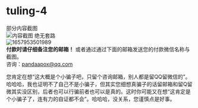 # tuling-4
部分内容截图  
![内容截图](https://user-images.githubusercontent.com/55968645/171297196-d6caf131-5dda-40d5-97a1-a505f5de8ddb.png)
绝无套路  
![1657953501989](https://user-images.githubusercontent.com/55968645/179343512-f38ef011-ef34-4637-9289-bc945092e519.png)  
**付款时请仔细备注您的邮箱！**
或者通过通过下面的邮箱发送您的付款微信名称与截图。      
咨询：pandaapox@qq.com  

您肯定在想“这大概是个小骗子吧，只留个咨询邮箱，别人都是留QQ留微信的”。哈哈哈，我也证明不了自己不是小骗子，但其实您细想真骗子的话留邮箱和留Q留微其实没区别，后者也可以行骗前者也可以是真的。这时你可能又在想“这肯定是个小骗子了，连有力的自证都不会”。哈哈哈，没关系，您谨慎点是好事。
